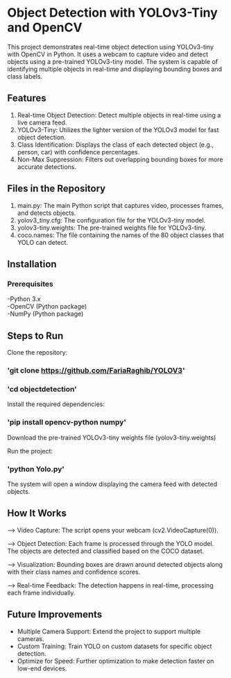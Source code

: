 # Object Detection with YOLOv3-Tiny and OpenCV
This project demonstrates real-time object detection using YOLOv3-tiny with OpenCV in Python. It uses a webcam to capture video and detect objects using a pre-trained YOLOv3-tiny model. The system is capable of identifying multiple objects in real-time and displaying bounding boxes and class labels.

## Features
1. Real-time Object Detection: Detect multiple objects in real-time using a live camera feed.
2. YOLOv3-Tiny: Utilizes the lighter version of the YOLOv3 model for fast object detection.
3. Class Identification: Displays the class of each detected object (e.g., person, car) with confidence percentages.
4. Non-Max Suppression: Filters out overlapping bounding boxes for more accurate detections.
## Files in the Repository
1. main.py: The main Python script that captures video, processes frames, and detects objects.
2. yolov3_tiny.cfg: The configuration file for the YOLOv3-tiny model.
3. yolov3-tiny.weights: The pre-trained weights file for YOLOv3-tiny.
4. coco.names: The file containing the names of the 80 object classes that YOLO can detect.
## Installation
### Prerequisites
-Python 3.x \
-OpenCV (Python package) \
-NumPy (Python package) 

## Steps to Run
Clone the repository:
### 'git clone https://github.com/FariaRaghib/YOLOV3'
### 'cd objectdetection'

Install the required dependencies:
### 'pip install opencv-python numpy'

Download the pre-trained YOLOv3-tiny weights file (yolov3-tiny.weights)

Run the project:
### 'python Yolo.py'
The system will open a window displaying the camera feed with detected objects.

## How It Works
--> Video Capture: The script opens your webcam (cv2.VideoCapture(0)).

--> Object Detection: Each frame is processed through the YOLO model. The objects are detected and classified based on the COCO dataset.

--> Visualization: Bounding boxes are drawn around detected objects along with their class names and confidence scores.

--> Real-time Feedback: The detection happens in real-time, processing each frame individually.

## Future Improvements
- Multiple Camera Support: Extend the project to support multiple cameras.
- Custom Training: Train YOLO on custom datasets for specific object detection.
- Optimize for Speed: Further optimization to make detection faster on low-end devices.
